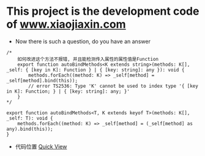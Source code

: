 # This project is the development code of www.xiaojiaxin.com

* Now there is such a question, do you have an answer
```
/*
    如何改进这个方法不报错, 并且能检测传入属性的属性值是Function
    export function autoBindMethods<K extends string>(methods: K[], _self: { [key in K]: Function } | { [key: string]: any }): void {
        methods.forEach((method: K) => _self[method] = _self[method].bind(this));
        // error TS2536: Type 'K' cannot be used to index type '{ [key in K]: Function; } | { [key: string]: any; }'
    }
*/

export function autoBindMethods<T, K extends keyof T>(methods: K[], _self: T): void {
    methods.forEach((method: K) => _self[method] = (_self[method] as any).bind(this));
}
``` 
* 代码位置
[Quick View](https://github.com/xiaoxiaojx/xiaojiaxinCS/blob/master/Client/src/common/utils.ts)